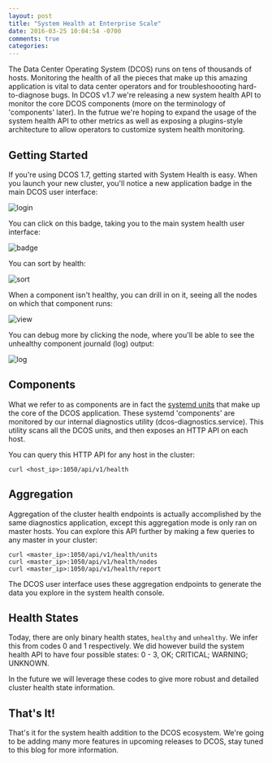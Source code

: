```yaml
---
layout: post
title: "System Health at Enterprise Scale"
date: 2016-03-25 10:04:54 -0700
comments: true
categories: 
---
```

The Data Center Operating System (DCOS) runs on tens of thousands of hosts. Monitoring the health of all the pieces that make up this amazing application is vital to data center operators and for troubleshoooting hard-to-diagnose bugs. In DCOS v1.7 we're releasing a new system health API to monitor the core DCOS components (more on the terminology of 'components' later). In the futrue we're hoping to expand the usage of the system health API to other metrics as well as exposing a plugins-style architecture to allow operators to customize system health monitoring.
<!-- More -->

## Getting Started
If you're using DCOS 1.7, getting started with System Health is easy. When you launch your new cluster, you'll notice a new application badge in the main DCOS user interface:

![login](https://dl.dropboxusercontent.com/u/77193293/systemHealthScreens/dcos_ui.png)

You can click on this badge, taking you to the main system health user interface:

![badge](https://dl.dropboxusercontent.com/u/77193293/systemHealthScreens/badge_close.png)

You can sort by health:

![sort](https://dl.dropboxusercontent.com/u/77193293/systemHealthScreens/sort_by_health.png)

When a component isn't healthy, you can drill in on it, seeing all the nodes on which that component runs:

![view](https://dl.dropboxusercontent.com/u/77193293/systemHealthScreens/sys_unhealthy_view.png)

You can debug more by clicking the node, where you'll be able to see the unhealthy component journald (log) output:

![log](https://dl.dropboxusercontent.com/u/77193293/systemHealthScreens/sys_unhealthy.png)

## Components
What we refer to as components are in fact the [systemd units](https://www.freedesktop.org/wiki/Software/systemd/) that make up the core of the DCOS application. These systemd 'components' are monitored by our internal diagnostics utility (dcos-diagnostics.service). This utility scans all the DCOS units, and then exposes an HTTP API on each host. 

You can query this HTTP API for any host in the cluster:

```
curl <host_ip>:1050/api/v1/health
```

## Aggregation
Aggregation of the cluster health endpoints is actually accomplished by the same diagnostics application, except this aggregation mode is only ran on master hosts. You can explore this API further by making a few queries to any master in your cluster:

```
curl <master_ip>:1050/api/v1/health/units
curl <master_ip>:1050/api/v1/health/nodes
curl <master_ip>:1050/api/v1/health/report
```

The DCOS user interface uses these aggregation endpoints to generate the data you explore in the system health console.

## Health States
Today, there are only binary health states, ```healthy``` and ```unhealthy```. We infer this from codes 0 and 1 respectively. We did however build the system health API to have four possible states: 0 - 3, OK; CRITICAL; WARNING; UNKNOWN.

In the future we will leverage these codes to give more robust and detailed cluster health state information.

## That's It!
That's it for the system health addition to the DCOS ecosystem. We're going to be adding many more features in upcoming releases to DCOS, stay tuned to this blog for more information.
